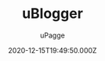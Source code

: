 ---
title: uBlogger
github: https://github.com/uPagge/uBlogger
demo: https://ublogger.netlify.app
author: uPagge
ssg:
  - Hugo
cms:
  - Markdown
date: 2020-12-15T19:49:50.000Z
description: Content readability and seo optimization, that's what the topic prioritizes.
draft: true
publish_date: '2020-11-23T09:02:15Z'
update_date: '2021-09-14T04:20:02Z'
github_star: 242
github_fork: 113
---